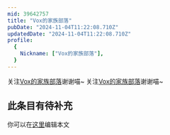 ```yaml
---
mid: 39642757
title: "Vox的家族部落"
pubDate: "2024-11-04T11:22:08.710Z"
updatedDate: "2024-11-04T11:22:08.710Z"
profile:
  {
    Nickname: ["Vox的家族部落"],
  }
---
```


关注[Vox的家族部落](https://space.bilibili.com/39642757)谢谢喵~ 关注[Vox的家族部落](https://space.bilibili.com/39642757)谢谢喵~

## 此条目有待补充
你可以在[这里](https://github.com/Yuhanawa/VTuber.ICU-Content/edit/master/v/Vox的家族部落/index.md)编辑本文
